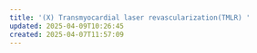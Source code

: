 ```yaml
---
title: '(X) Transmyocardial laser revascularization(TMLR) '
updated: 2025-04-09T10:26:45
created: 2025-04-07T11:57:09
---
```


